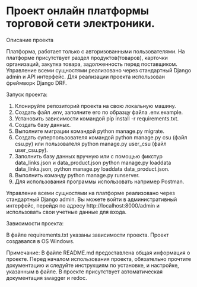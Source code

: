 # Проект онлайн платформы торговой сети электроники.

Описание проекта

Платформа, работает только с авторизованными пользователями.
На платформе присутствует раздел продуктов(товаров), карточки организаций, закупка товара,
задолженность перед поставщиком.
Управление всеми сущностями реализовано через стандартный Django admin и API интерфейс.
Для реализации проекта использован фреймворк Django DRF.

Запуск проекта:

1. Клонируйте репозиторий проекта на свою локальную машину.
2. Создать файл .env, заполните его по образцу файла .env.example.
3. Установить зависимости командой pip install -r requirements.txt.
4. Создать базу данных.
5. Выполните миграции командой python manage.py migrate.
6. Создать суперпользователя командой python manage.py csu (файл csu.py)
   или пользователя python manage.py user_csu (файл user_csu.py).
7. Заполнить базу данных вручную или с помощью фикстур data_links.json и data_product.json
   python manage.py loaddata data_links.json, python manage.py loaddata data_product.json.
8. Выполнить команду python manage.py runserver.
9. Для использования программы использовать например Postman.

Управление всеми сущностями на платформе реализовано через стандартный Django admin.
Вы можете войти в административный интерфейс, перейдя по адресу http://localhost:8000/admin и
использовать свои учетные данные для входа.

Зависимости проекта:

В файле requirements.txt указаны зависимости проекта.
Проект создавался в OS Windows.

Примечание: В файле README.md предоставлена общая информация о проекте.
Перед началом использования проекта, обязательно прочтите документацию и следуйте инструкциям по установке,
и настройке, указанным в файле.
В проекте присутствует автоматическая документация swagger и redoc.
